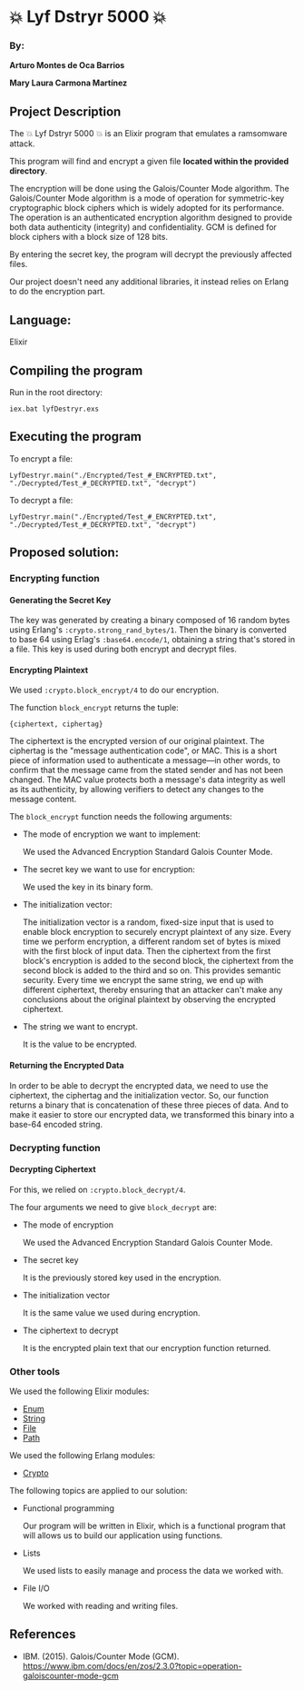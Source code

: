 # 💥 Lyf Dstryr 5000 💥 #
### By: ###
__Arturo Montes de Oca Barrios__

__Mary Laura Carmona Martínez__

## Project Description ##
The 💥 Lyf Dstryr 5000 💥 is an Elixir program that emulates a ramsomware attack.

This program will find and encrypt a given file **located within the provided directory**. 

The encryption will be done using the Galois/Counter Mode algorithm. 
The Galois/Counter Mode algorithm is a mode of operation for symmetric-key cryptographic block ciphers which is widely adopted for its performance. The operation is an authenticated encryption algorithm designed to provide both data authenticity (integrity) and confidentiality. GCM is defined for block ciphers with a block size of 128 bits.

By entering the secret key, the program will decrypt the previously affected files.
     
Our project doesn't need any additional libraries, it instead relies on Erlang to do the encryption part.

## Language: ## 
Elixir

## Compiling the program ## 
Run in the root directory:
```
iex.bat lyfDestryr.exs
```

## Executing the program ## 
To encrypt a file:
```
LyfDestryr.main("./Encrypted/Test_#_ENCRYPTED.txt", "./Decrypted/Test_#_DECRYPTED.txt", "decrypt")
```

To decrypt a file:
```
LyfDestryr.main("./Encrypted/Test_#_ENCRYPTED.txt", "./Decrypted/Test_#_DECRYPTED.txt", "decrypt")
```

## Proposed solution: ##
### Encrypting function ###
#### Generating the Secret Key ####
The key was generated by creating a binary composed of 16 random bytes using Erlang's `:crypto.strong_rand_bytes/1`. Then the binary is converted to base 64 using Erlag's `:base64.encode/1`, obtaining a string that's stored in a file. This key is used during both encrypt and decrypt files. 

#### Encrypting Plaintext ####
We used `:crypto.block_encrypt/4` to do our encryption.

The function `block_encrypt` returns the tuple:
```
{ciphertext, ciphertag}
```
The ciphertext is the encrypted version of our original plaintext. The ciphertag is the "message authentication code", or MAC. This is a short piece of information used to authenticate a message—in other words, to confirm that the message came from the stated sender and has not been changed. The MAC value protects both a message's data integrity as well as its authenticity, by allowing verifiers to detect any changes to the message content.


The `block_encrypt` function needs the following arguments:
* The mode of encryption we want to implement:

     We used the Advanced Encryption Standard Galois Counter Mode.
* The secret key we want to use for encryption:

     We used the key in its binary form.
* The initialization vector:
     
     The initialization vector is a random, fixed-size input that is used to enable block encryption to securely encrypt plaintext of any size.
     Every time we perform encryption, a different random set of bytes is mixed with the first block of input data. Then the ciphertext from the first block's encryption is added to the second block, the ciphertext from the second block is added to the third and so on. This provides semantic security. 
     Every time we encrypt the same string, we end up with different ciphertext, thereby ensuring that an attacker can't make any conclusions about the original plaintext by observing the encrypted ciphertext.
* The string we want to encrypt.
     
     It is the value to be encrypted.
     
#### Returning the Encrypted Data ####
In order to be able to decrypt the encrypted data, we need to use the ciphertext, the ciphertag and the initialization vector. So, our function returns a binary that is concatenation of these three pieces of data. And to make it easier to store our encrypted data, we transformed this binary into a base-64 encoded string.


### Decrypting function ###
#### Decrypting Ciphertext ####
For this, we relied on `:crypto.block_decrypt/4`.

The four arguments we need to give `block_decrypt` are:

* The mode of encryption

     We used the Advanced Encryption Standard Galois Counter Mode.
* The secret key

     It is the previously stored key used in the encryption.
* The initialization vector

     It is the same value we used during encryption.
* The ciphertext to decrypt

     It is the encrypted plain text that our encryption function returned.


### Other tools ###
We used the following Elixir modules:
* [Enum](https://hexdocs.pm/elixir/1.12.3/Enum.html)
* [String](https://hexdocs.pm/elixir/1.12.3/String.html)
* [File](https://hexdocs.pm/elixir/1.12.3/File.html)
* [Path](https://hexdocs.pm/elixir/1.12.3/Path.html)

We used the following Erlang modules:
* [Crypto](erlang.org/documentation/doc-9.2/lib/crypto-4.2/doc/html/crypto.html#block_decrypt-4)

The following topics are applied to our solution:
* Functional programming

     Our program will be written in Elixir, which is a functional program that will allows us to build our application using functions.
* Lists

     We used lists to easily manage and process the data we worked with.
* File I/O

     We worked with reading and writing files.

## References ##
* IBM. (2015). Galois/Counter Mode (GCM). https://www.ibm.com/docs/en/zos/2.3.0?topic=operation-galoiscounter-mode-gcm
